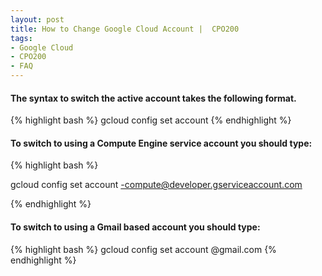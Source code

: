 ```yaml
---
layout: post
title: How to Change Google Cloud Account |  CPO200
tags:
- Google Cloud
- CPO200
- FAQ
---
```



#### The syntax to switch the active account takes the following format.

{% highlight bash %}
gcloud config set account <accountemailaddress>
{% endhighlight %}

#### To switch to using a Compute Engine service account you should type:

{% highlight bash %}

gcloud config set account <SOMEID>-compute@developer.gserviceaccount.com

{% endhighlight %}

#### To switch to using a Gmail based account you should type:

{% highlight bash %}
gcloud config set account <name>@gmail.com 
{% endhighlight %}
